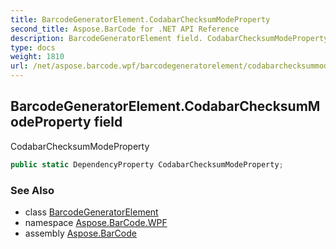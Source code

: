 ```yaml
---
title: BarcodeGeneratorElement.CodabarChecksumModeProperty
second_title: Aspose.BarCode for .NET API Reference
description: BarcodeGeneratorElement field. CodabarChecksumModeProperty
type: docs
weight: 1810
url: /net/aspose.barcode.wpf/barcodegeneratorelement/codabarchecksummodeproperty/
---
```

## BarcodeGeneratorElement.CodabarChecksumModeProperty field

CodabarChecksumModeProperty

```csharp
public static DependencyProperty CodabarChecksumModeProperty;
```

### See Also

* class [BarcodeGeneratorElement](../)
* namespace [Aspose.BarCode.WPF](../../../aspose.barcode.wpf/)
* assembly [Aspose.BarCode](../../../)


